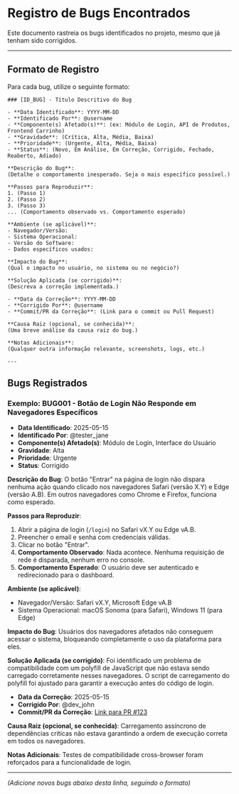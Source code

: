 # Registro de Bugs Encontrados

Este documento rastreia os bugs identificados no projeto, mesmo que já tenham sido corrigidos.

---

## Formato de Registro

Para cada bug, utilize o seguinte formato:

```
### [ID_BUG] - Título Descritivo do Bug

- **Data Identificado**: YYYY-MM-DD
- **Identificado Por**: @username
- **Componente(s) Afetado(s)**: (ex: Módulo de Login, API de Produtos, Frontend Carrinho)
- **Gravidade**: (Crítica, Alta, Média, Baixa)
- **Prioridade**: (Urgente, Alta, Média, Baixa)
- **Status**: (Novo, Em Análise, Em Correção, Corrigido, Fechado, Reaberto, Adiado)

**Descrição do Bug**:
(Detalhe o comportamento inesperado. Seja o mais específico possível.)

**Passos para Reproduzir**:
1. (Passo 1)
2. (Passo 2)
3. (Passo 3)
... (Comportamento observado vs. Comportamento esperado)

**Ambiente (se aplicável)**:
- Navegador/Versão:
- Sistema Operacional:
- Versão do Software:
- Dados específicos usados:

**Impacto do Bug**:
(Qual o impacto no usuário, no sistema ou no negócio?)

**Solução Aplicada (se corrigido)**:
(Descreva a correção implementada.)

- **Data da Correção**: YYYY-MM-DD
- **Corrigido Por**: @username
- **Commit/PR da Correção**: (Link para o commit ou Pull Request)

**Causa Raiz (opcional, se conhecida)**:
(Uma breve análise da causa raiz do bug.)

**Notas Adicionais**:
(Qualquer outra informação relevante, screenshots, logs, etc.)

---
```

## Bugs Registrados

### Exemplo: BUG001 - Botão de Login Não Responde em Navegadores Específicos

- **Data Identificado**: 2025-05-15
- **Identificado Por**: @tester_jane
- **Componente(s) Afetado(s)**: Módulo de Login, Interface do Usuário
- **Gravidade**: Alta
- **Prioridade**: Urgente
- **Status**: Corrigido

**Descrição do Bug**:
O botão "Entrar" na página de login não dispara nenhuma ação quando clicado nos navegadores Safari (versão X.Y) e Edge (versão A.B). Em outros navegadores como Chrome e Firefox, funciona como esperado.

**Passos para Reproduzir**:

1. Abrir a página de login (`/login`) no Safari vX.Y ou Edge vA.B.
2. Preencher o email e senha com credenciais válidas.
3. Clicar no botão "Entrar".
4. **Comportamento Observado**: Nada acontece. Nenhuma requisição de rede é disparada, nenhum erro no console.
5. **Comportamento Esperado**: O usuário deve ser autenticado e redirecionado para o dashboard.

**Ambiente (se aplicável)**:

- Navegador/Versão: Safari vX.Y, Microsoft Edge vA.B
- Sistema Operacional: macOS Sonoma (para Safari), Windows 11 (para Edge)

**Impacto do Bug**:
Usuários dos navegadores afetados não conseguem acessar o sistema, bloqueando completamente o uso da plataforma para eles.

**Solução Aplicada (se corrigido)**:
Foi identificado um problema de compatibilidade com um polyfill de JavaScript que não estava sendo carregado corretamente nesses navegadores. O script de carregamento do polyfill foi ajustado para garantir a execução antes do código de login.

- **Data da Correção**: 2025-05-15
- **Corrigido Por**: @dev_john
- **Commit/PR da Correção**: [Link para PR #123](https://github.com/SU-AIOFFICE/Demo/pull/123)

**Causa Raiz (opcional, se conhecida)**:
Carregamento assíncrono de dependências críticas não estava garantindo a ordem de execução correta em todos os navegadores.

**Notas Adicionais**:
Testes de compatibilidade cross-browser foram reforçados para a funcionalidade de login.

---

_(Adicione novos bugs abaixo desta linha, seguindo o formato)_
